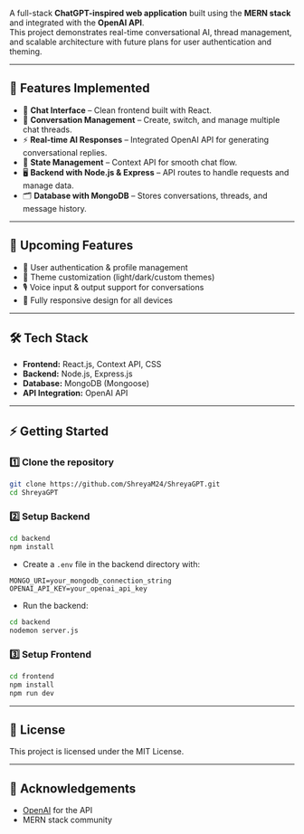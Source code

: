 A full-stack **ChatGPT-inspired web application** built using the **MERN stack** and integrated with the **OpenAI API**.  
This project demonstrates real-time conversational AI, thread management, and scalable architecture with future plans for user authentication and theming.  

---

## 🚀 Features Implemented
- 💬 **Chat Interface** – Clean frontend built with React.  
- 🧵 **Conversation Management** – Create, switch, and manage multiple chat threads.  
- ⚡ **Real-time AI Responses** – Integrated OpenAI API for generating conversational replies.  
- 🔄 **State Management** – Context API for smooth chat flow.  
- 🖥 **Backend with Node.js & Express** – API routes to handle requests and manage data.  
- 🗂 **Database with MongoDB** – Stores conversations, threads, and message history.  

---

## 🔮 Upcoming Features
- 🔐 User authentication & profile management  
- 🎨 Theme customization (light/dark/custom themes)  
- 🎙️ Voice input & output support for conversations  
- 📱 Fully responsive design for all devices  

---

## 🛠 Tech Stack
- **Frontend:** React.js, Context API, CSS  
- **Backend:** Node.js, Express.js  
- **Database:** MongoDB (Mongoose)  
- **API Integration:** OpenAI API  

---

## ⚡ Getting Started

### 1️⃣ Clone the repository
```bash
git clone https://github.com/ShreyaM24/ShreyaGPT.git
cd ShreyaGPT
````

### 2️⃣ Setup Backend

```bash
cd backend
npm install
```

* Create a `.env` file in the backend directory with:

```
MONGO_URI=your_mongodb_connection_string
OPENAI_API_KEY=your_openai_api_key
```

* Run the backend:

```bash
cd backend
nodemon server.js
```

### 3️⃣ Setup Frontend

```bash
cd frontend
npm install
npm run dev
```

---

## 📜 License

This project is licensed under the MIT License.

---

## 🙌 Acknowledgements

* [OpenAI](https://openai.com/) for the API
* MERN stack community
